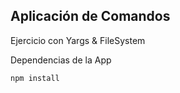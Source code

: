 ## Aplicación de Comandos

Ejercicio con Yargs & FileSystem

Dependencias de la App

```
npm install
```